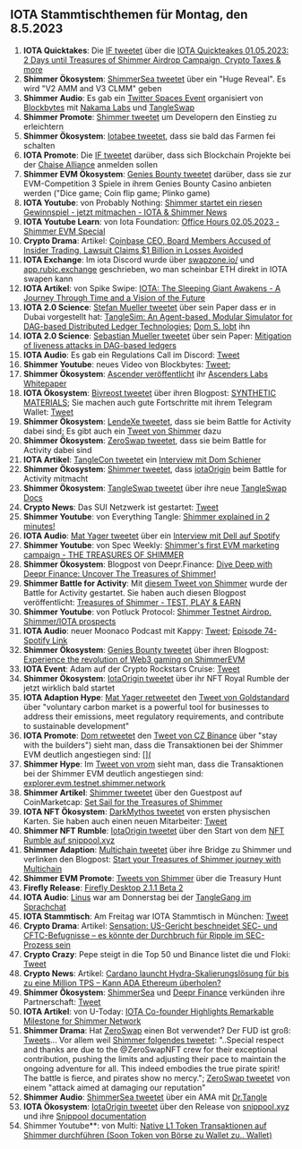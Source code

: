 ## IOTA Stammtischthemen für Montag, den 8.5.2023

1. **IOTA Quicktakes**: Die [IF tweetet](https://twitter.com/iota/status/1652961180942475264?s=20) über die [IOTA Quickteakes 01.05.2023: 2 Days until Treasures of Shimmer Airdrop Campaign, Crypto Taxes & more]()
2. **Shimmer Ökosystem**: [ShimmerSea tweetet](https://twitter.com/ShimmerSeaDEX/status/1653278460863717376?s=20) über ein "Huge Reveal". Es wird "V2 AMM and V3 CLMM" geben
3. **Shimmer Audio**: Es gab ein [Twitter Spaces Event](https://twitter.com/blockbytescom/status/1653157353582125056?s=20) organisiert von [Blockbytes](https://twitter.com/blockbytescom) mit [Nakama Labs](https://twitter.com/Nakama_Labs) und [TangleSwap](https://twitter.com/TangleSwap)
4. **Shimmer Promote**: [Shimmer tweetet](https://twitter.com/shimmernet/status/1653293245714116610?s=20) um Developern den Einstieg zu erleichtern
5. **Shimmer Ökosystem**: [Iotabee tweetet](https://twitter.com/iotabee/status/1653335196702240771?s=20), dass sie bald das Farmen fei schalten
6. **IOTA Promote**: Die [IF tweetet](https://twitter.com/iota/status/1653338551080067072?s=20) darüber, dass sich Blockchain Projekte bei der [Chaise Alliance](https://chaise-blockchainskills.eu/join-the-chaise-alliance/)  anmelden sollen
7. **Shimmer EVM Ökosystem**: [Genies Bounty tweetet](https://twitter.com/Genies_Bounty/status/1653350730344833024?s=20) darüber, dass sie zur EVM-Competition 3 Spiele in ihrem Genies Bounty Casino anbieten werden ("Dice game; Coin flip game; Plinko game)
8. **IOTA Youtube**: von Probably Nothing: [Shimmer startet ein riesen Gewinnspiel - jetzt mitmachen - IOTA & Shimmer News](https://youtu.be/o_ZlCdm6k5E)
9. **IOTA Youtube Learn**: von Iota Foundation: [Office Hours 02.05.2023 - Shimmer EVM Special](https://www.youtube.com/watch?v=-gKMtbUxh8w)
10. **Crypto Drama**: Artikel: [Coinbase CEO, Board Members Accused of Insider Trading, Lawsuit Claims $1 Billion in Losses Avoided](https://blockchaindaily.news/2023/05/01/coinbase-ceo-board-members-accused-of-insider-trading-lawsuit-claims-1-billion-in-losses-avoided/)
11. **IOTA Exchange**: Im iota Discord wurde über [swapzone.io/](https://swapzone.io/) und [app.rubic.exchange](https://app.rubic.exchange/) geschrieben, wo man scheinbar ETH direkt in IOTA swapen kann
12. **IOTA Artikel**: von Spike Swipe: [IOTA: The Sleeping Giant Awakens - A Journey Through Time and a Vision of the Future](https://www.spikeswipe.com/post/iota-the-sleeping-giant-awakens-a-journey-through-time-and-a-vision-of-the-future)
13. **IOTA 2.0 Science**: [Stefan Mueller tweetet](https://twitter.com/NaitsabesMue/status/1653663450474639360?s=20) über sein Paper dass er in Dubai vorgestellt hat: [TangleSim: An Agent-based, Modular Simulator for DAG-based Distributed Ledger Technologies](https://arxiv.org/abs/2305.01232); [Dom S. lobt](https://twitter.com/DomSchiener/status/1653675647892422657?s=20) ihn
14. **IOTA 2.0 Science**: [Sebastian Mueller tweetet](https://twitter.com/NaitsabesMue/status/1653663906177351682?s=20) über sein Paper: [Mitigation of liveness attacks in DAG-based ledgers](https://arxiv.org/abs/2305.01207)
15. **IOTA Audio**: Es gab ein Regulations Call im Discord: [Tweet](https://twitter.com/iota/status/1651934297845125121?s=20)
16. **Shimmer Youtube**: neues Video von Blockbytes: [Tweet](https://twitter.com/blockbytescom/status/1653550948373917698?s=20); [](https://youtu.be/3NPUY5FZ4j4)
17. **Shimmer Ökosystem**: [Ascender veröffentlicht](https://twitter.com/AscendersLabs/status/1653482962460057601?s=20) ihr [Ascenders Labs Whitepaper](https://ascenders-labs.gitbook.io/ascenders-labs/)
18. **IOTA Ökosystem**: [Bivreost tweetet](https://twitter.com/bivreost/status/1653450300835889178?s=20) über ihren Blogpost: [SYNTHETIC MATERIALS](https://bivreostwallet.medium.com/synthetic-materials-b89905ca4c57); Sie machen auch gute Fortschritte mit ihrem Telegram Wallet: [Tweet](https://twitter.com/bivreost/status/1653057838346907654?s=20)
19. **Shimmer Ökosystem**: [LendeXe tweetet](https://twitter.com/LendeXeFinance/status/1653425874719367172?s=20), dass sie beim Battle for Activity dabei sind; Es gibt auch ein [Tweet von Shimmer](https://twitter.com/shimmernet/status/1653670741156528130?s=20) dazu
20. **Shimmer Ökosystem**: [ZeroSwap tweetet](https://twitter.com/ZeroSwapNFT/status/1653467659135008768?s=20), dass sie beim Battle for Activity dabei sind
21. **IOTA Artikel**: [TangleCon tweetet](https://twitter.com/TangleCon/status/1653418632485937155?s=20) ein [Interview mit Dom Schiener](https://www.tanglecon.com/blog/interview-with-dominik-schiener/)
22. **Shimmer Ökosystem**: [Shimmer tweetet](https://twitter.com/shimmernet/status/1653685840294412290?s=20), dass [iotaOrigin](https://twitter.com/shimmernet/status/1653685840294412290?s=20) beim Battle for Activity mitmacht
23. **Shimmer Ökosystem**: [TangleSwap tweetet](https://twitter.com/TangleSwap/status/1653715792360292352?s=20) über ihre neue [TangleSwap Docs](https://docs.tangleswap.exchange/)
24. **Crypto News**: Das SUI Netzwerk ist gestartet: [Tweet](https://twitter.com/SuiNetwork/status/1653731940107956225?s=20)
25. **Shimmer Youtube**: von Everything Tangle: [Shimmer explained in 2 minutes!](https://www.youtube.com/watch?v=FDJd79VXW0g)
26. **IOTA Audio**: [Mat Yager tweetet](https://twitter.com/Mat_Yarger/status/1653813320334422042?s=20) über ein [Interview mit Dell auf Spotify](https://open.spotify.com/episode/7fdqD4B0yfI45ZOkpGDp85)
27. **Shimmer Youtube**: von Spec Weekly: [Shimmer's first EVM marketing campaign - THE TREASURES OF SHIMMER](https://www.youtube.com/watch?v=xHjsNRyqtAQ)
28. **Shimmer Ökosystem**: Blogpost von Deepr.Finance: [Dive Deep with Deepr Finance: Uncover The Treasures of Shimmer!](https://medium.com/@Deepr.Finance/dive-deep-with-deepr-finance-uncover-the-treasures-of-shimmer-6c67e0ee867)
29. **Shimmer Battle for Activity**: Mit [diesem Tweet von Shimmer](https://twitter.com/shimmernet/status/1653798917056655361?s=20) wurde der Battle for Activity gestartet. Sie haben auch diesen Blogpost veröffentlicht: [Treasures of Shimmer - TEST, PLAY & EARN](https://shimmer.network/treasures-of-shimmer)
30. **Shimmer Youtube**: von Potluck Protocol: [Shimmer Testnet Airdrop. Shimmer/IOTA prospects](https://www.youtube.com/watch?v=xO0AY8q7VrQ)
31. **IOTA Audio**: neuer Moonaco Podcast mit Kappy: [Tweet](https://twitter.com/MoonacoPodcast/status/1654068601337393152?s=20); [Episode 74- Spotify Link](https://open.spotify.com/episode/5NT1wKwf9Ec7SgKLGfy1d4?si=iF33qT6RR3KY7cG8-P0ezg&nd=1)
32. **Shimmer Ökosystem**: [Genies Bounty tweetet](https://twitter.com/Genies_Bounty/status/1654103056949059584?s=20) über ihren Blogpost: [Experience the revolution of Web3 gaming on ShimmerEVM](https://medium.com/@geniesbounty/experience-the-revolution-of-web3-gaming-on-shimmerevm-23043754c468)
33. **IOTA Event**: Adam auf der Crypto Rockstars Cruise: [Tweet](https://twitter.com/Schpoopel/status/1654101697927561216?s=20)
34. **Shimmer Ökosystem**: [IotaOrigin tweetet](https://twitter.com/origin_iota/status/1654084263703191555?s=20) über ihr NFT Royal Rumble der jetzt wirklich bald startet
35. **IOTA Adaption Hype**: [Mat Yager retweetet](https://twitter.com/Mat_Yarger/status/1654165039715057670?s=20) den [Tweet von Goldstandard](https://twitter.com/goldstandard/status/1654099572149420034?s=20) über "voluntary carbon market is a powerful tool for businesses to address their emissions, meet regulatory requirements, and contribute to sustainable development"
36. **IOTA Promote**: [Dom retweetet](https://twitter.com/DomSchiener/status/1654378553855672320?s=20) den [Tweet von CZ Binance](https://twitter.com/cz_binance/status/1654370806275735554?s=20) über "stay with the builders") sieht man, dass die Transaktionen bei der Shimmer EVM deutlich angestiegen sind: [[](
](https://explorer.evm.testnet.shimmer.network/)
37. **Shimmer Hype**: Im [Tweet von vrom](https://twitter.com/Vrom14286662/status/1654366472859164674?s=20) sieht man, dass die Transaktionen bei der Shimmer EVM deutlich angestiegen sind: [explorer.evm.testnet.shimmer.network](https://explorer.evm.testnet.shimmer.network/)
38. **Shimmer Artikel**: [Shimmer tweetet](https://twitter.com/shimmernet/status/1654199216804188182?s=20) über den Guestpost auf CoinMarketcap: [Set Sail for the Treasures of Shimmer](https://coinmarketcap.com/community/articles/645259b10d1ac45ba873d427/)
39. **IOTA NFT Ökosystem**: [DarkMythos tweetet](https://twitter.com/DarkMythosIOTA/status/1654145102955130880?s=20) von ersten physischen Karten. Sie haben auch einen neuen Mitarbeiter: [Tweet](https://twitter.com/DarkMythosIOTA/status/1654385052464164869?s=20)
40. **Shimmer NFT Rumble**: [IotaOrigin tweetet](https://twitter.com/origin_iota/status/1654084263703191555?s=20) über den Start von dem [NFT Rumble auf snippool.xyz](https://snippool.xyz/)
41. **Shimmer Adaption**: [Multichain tweetet](https://twitter.com/MultichainOrg/status/1654055257331343360?s=20) über ihre Bridge zu Shimmer und verlinken den Blogpost: [Start your Treasures of Shimmer journey with Multichain](https://medium.com/multichainorg/start-your-treasures-of-shimmer-journey-with-multichain-4c4013686459)
42. **Shimmer EVM Promote**: [Tweets von Shimmer](https://twitter.com/shimmernet/status/1654425717705265154?s=20) über die Treasury Hunt
43. **Firefly Release**: [Firefly Desktop 2.1.1 Beta 2](https://github.com/iotaledger/firefly/releases/tag/desktop-2.1.1-beta-2)
44. **IOTA Audio**: [Linus](https://twitter.com/LinusNaumann) war am Donnerstag bei der [TangleGang im Sprachchat](https://t.me/tangle_gang)
45. **IOTA Stammtisch**: Am Freitag war IOTA Stammtisch in München: [Tweet](https://twitter.com/Vrom14286662/status/1653279673877446657?s=20)
46. **Crypto Drama**: Artikel: [Sensation: US-Gericht beschneidet SEC- und CFTC-Befugnisse – es könnte der Durchbruch für Ripple im SEC-Prozess sein](https://www.crypto-news-flash.com/de/sensation-us-gericht-beschneidet-sec-und-cftc-befugnisse-es-koennte-der-durchbruch-fuer-ripple-im-sec-prozess-sein/)
47. **Crypto Crazy**: Pepe steigt in die Top 50 und Binance listet die und Floki: [Tweet](https://twitter.com/binance/status/1654448067255361537?s=20)
48. **Crypto News**: Artikel: [Cardano launcht Hydra-Skalierungslösung für bis zu eine Million TPS – Kann ADA Ethereum überholen?](https://www.crypto-news-flash.com/de/cardano-launcht-hydra-skalierungsloesung-fuer-bis-zu-eine-million-tps-kann-ada-ethereum-ueberholen/)
49. **Shimmer Ökosystem**: [ShimmerSea](https://twitter.com/ShimmerSeaDEX) und [Deepr Finance](https://twitter.com/DeeprFinance) verkünden ihre Partnerschaft: [Tweet](https://twitter.com/ShimmerSeaDEX/status/1654486101955067904?s=20)
50. **IOTA Artikel**: von U-Today: [IOTA Co-founder Highlights Remarkable Milestone for Shimmer Network](https://u.today/iota-co-founder-highlights-remarkable-milestone-for-shimmer-network)
51. **Shimmer Drama**: Hat [ZeroSwap](https://twitter.com/ZeroSwapNFT) einen Bot verwendet? Der FUD ist groß: [Tweets](https://twitter.com/shimmerlab/status/1654562157323771906?s=20)... Vor allem weil [Shimmer folgendes tweetet](https://twitter.com/shimmernet/status/1654509624945516545?s=20): "..Special respect and thanks are due to the @ZeroSwapNFT crew for their exceptional contribution, pushing the limits and adjusting their pace to maintain the ongoing adventure for all. This indeed embodies the true pirate spirit! The battle is fierce, and pirates show no mercy."; [ZeroSwap tweetet](https://twitter.com/ZeroSwapNFT/status/1654779468702187522?s=20) von einem "attack aimed at damaging our reputation"
52. **Shimmer Audio**: [ShimmerSea tweetet](https://twitter.com/ShimmerSeaDEX/status/1654813856793804800?s=20) über ein AMA mit [Dr.Tangle](https://twitter.com/dr_tangle)
53. **IOTA Ökosystem**: [IotaOrigin tweetet](https://twitter.com/origin_iota/status/1654914459008131072?s=20) über den Release von [snippool.xyz](https://www.snippool.xyz/) und ihre [Snippool documentation](https://docs.google.com/document/d/1D6mj0IeLgzxZDIBGj86RceOtBh-Vj_0TnSmJBb71ku0/edit#heading=h.inplddd5ve5w) 
54. Shimmer Youtube**: von Multi: [Native L1 Token Transaktionen auf Shimmer durchführen (Soon Token von Börse zu Wallet zu.. Wallet)](https://youtu.be/6wnU6iERnDU)
